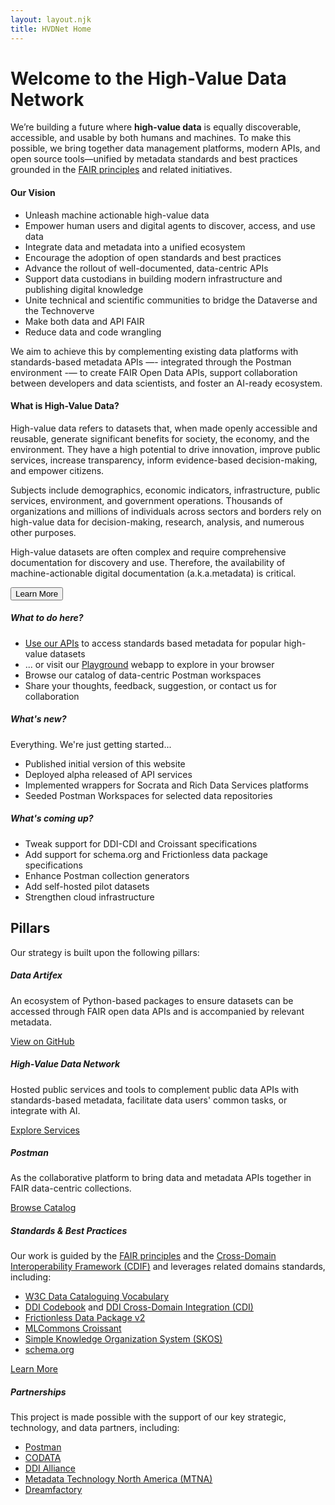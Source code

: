 ```yaml
---
layout: layout.njk
title: HVDNet Home
---
```


<!-- HERO -->
<div class="p-5 mb-4 bg-primary rounded-5 text-white" style="background-image: url('/assets/img/hvdnet_hero_bg.jpg');">
  <div class="container-fluid py-5">
    <h1 class="display-5 fw-bold">Welcome to the High-Value Data Network</h1>
    <p class="col-md-8 fs-4">
    We’re building a future where <b>high-value data</b> is equally discoverable, accessible, and usable by both humans and machines. To make this possible, we bring together data management platforms, modern APIs, and open source tools—unified by metadata standards and best practices grounded in the <a href="https://www.go-fair.org/fair-principles/" target="_blank">FAIR principles</a> and related initiatives.
    </p>
  </div>
</div>

<!-- INTRO -->
<div class="row mb-4">
  <div class="col-md-6 d-flex">
    <div class="card text-white bg-primary mb-3 w-100 h-100 d-flex flex-column">
      <div class="card-body flex-grow-1">
        <h4 class="card-title">Our Vision</h5>
        <ul>
          <li>Unleash machine actionable high-value data</li>
          <li>Empower human users and digital agents to discover, access, and use data</li>
          <li>Integrate data and metadata into a unified ecosystem</li>
          <li>Encourage the adoption of open standards and best practices</li>
          <li>Advance the rollout of well-documented, data-centric APIs</li>
          <li>Support data custodians in building modern infrastructure and publishing digital knowledge</li>
          <li>Unite technical and scientific communities to bridge the Dataverse and the Technoverve</li>
          <li>Make both data and API FAIR</li>
          <li>Reduce data and code wrangling</li>
        </ul>
        <p>We aim to achieve this by complementing existing data platforms with standards-based metadata APIs —- integrated through the Postman environment -— to create FAIR Open Data APIs, support collaboration between developers and data scientists, and foster an AI-ready ecosystem.</p>
      </div>
    </div>
  </div>
  <div class="col-md-6 d-flex">
    <div class="card text-white bg-primary mb-3 w-100 h-100 d-flex flex-column">
      <div class="card-body flex-grow-1">
        <h4 class="card-title">What is High-Value Data?</h5>
        <p class="card-text">High-value data refers to datasets that, when made openly accessible and reusable, generate significant benefits for society, the economy, and the environment. They have a high potential to drive innovation, improve public services, increase transparency, inform evidence-based decision-making, and empower citizens. </p>
        <p>Subjects include demographics, economic indicators, infrastructure, public services, environment, and government operations. Thousands of organizations and millions of individuals across sectors and borders rely on high-value data for decision-making, research, analysis, and numerous other purposes.</p>
        <p>High-value datasets are often complex and require comprehensive documentation for discovery and use. Therefore, the availability of machine-actionable digital documentation (a.k.a.metadata) is critical.</p>
        <button class="btn btn-primary btn-sm" type="button">Learn More</button>
      </div>
    </div>
  </div>
</div>

<!-- WHAT? -->

<div class="row mb-4">
  <div class="col-md-4 d-flex">
    <div class="card text-white bg-primary mb-3 w-100 h-100 d-flex flex-column">
      <div class="card-body flex-grow-1">
        <h5 class="card-title">What to do here?</h5>
        <p class="card-text">
        <ul>
        <li><a href="/services/api">Use our APIs</a> to access standards based metadata for popular high-value datasets</li>
        <li>... or visit our <a href="https://www.highvaluedata.net/playground">Playground</a> webapp to explore in your browser</li>
        <li>Browse our catalog of data-centric Postman workspaces</li>
        <li>Share your thoughts, feedback, suggestion, or contact us for collaboration</li>
        </ul>
        </p>
      </div>
    </div>
  </div>
  <div class="col-md-4 d-flex">
    <div class="card text-white bg-primary mb-3 w-100 h-100 d-flex flex-column">
      <div class="card-body flex-grow-1">
        <h5 class="card-title">What's new?</h5>
        <p class="card-text">Everything. We're just getting started...
        <ul>
        <li>Published initial version of this website</li>
        <li>Deployed alpha released of API services</li>
        <li>Implemented wrappers for Socrata and Rich Data Services platforms</li>
        <li>Seeded Postman Workspaces for selected data repositories</li>
        </ul>
        </p>
      </div>
    </div>
  </div>
  <div class="col-md-4 d-flex">
    <div class="card text-white bg-primary mb-3 w-100 h-100 d-flex flex-column">
      <div class="card-body flex-grow-1">
        <h5 class="card-title">What's coming up?</h5>
        <p class="card-text">
        <ul>
        <li>Tweak support for DDI-CDI and Croissant specifications</li>
        <li>Add support for schema.org and Frictionless data package specifications</li>
        <li>Enhance Postman collection generators</li>
        <li>Add self-hosted pilot datasets</li>
        <li>Strengthen cloud infrastructure</li>
        </ul>
        </p>
      </div>
    </div>
    </div>
  </div>
</div>


<!-- PILLARS -->


## Pillars

Our strategy is built upon the following pillars:

<div class="row mb-4">
  <div class="col-md-4 d-flex">
    <div class="card text-white bg-primary mb-3 w-100 h-100 d-flex flex-column">
      <div class="card-body flex-grow-1">
        <h5 class="card-title">Data Artifex</h5>
        <p class="card-text">An ecosystem of Python-based packages to ensure datasets can be accessed through FAIR open data APIs and is accompanied by relevant metadata.</p>
      </div>
      <div class="card-footer bg-transparent text-center">
        <a href="https://github.com/dataartifex"
          target="_blank"
          rel="noopener noreferrer"
          class="btn btn-primary btn-sm">
          View on GitHub
        </a>
      </div>
    </div>
  </div>
  <div class="col-md-4 d-flex">
    <div class="card text-white bg-primary mb-3 w-100 h-100 d-flex flex-column">
      <div class="card-body flex-grow-1">
        <h5 class="card-title">High-Value Data Network</h5>
        <p class="card-text">Hosted public services and tools to complement public data APIs with standards-based metadata, facilitate data users' common tasks, or integrate with AI.</p>
      </div>
      <div class="card-footer bg-transparent text-center">
        <a href="/services"
          target="_blank"
          rel="noopener noreferrer"
          class="btn btn-primary btn-sm">
          Explore Services
        </a>
      </div>
    </div>
  </div>
  <div class="col-md-4 d-flex">
    <div class="card text-white bg-primary mb-3 w-100 h-100 d-flex flex-column">
      <div class="card-body flex-grow-1">
        <h5 class="card-title">Postman</h5>
        <p class="card-text">As the collaborative platform to bring data and metadata APIs together in FAIR data-centric collections.</p>
      </div>
      <div class="card-footer bg-transparent text-center">
        <a href="/services/postman_catalog"
          target="_blank"
          rel="noopener noreferrer"
          class="btn btn-primary btn-sm">
          Browse Catalog
        </a>
      </div>
    </div>
    </div>
  </div>
</div>

<!-- STANDARDS -->

<div class="row">
  <div class="col-md-6">
    <div class="card text-white bg-primary mb-3 w-100 h-100 d-flex flex-column">
      <div class="card-body">
        <h5 class="card-title">Standards & Best Practices</h5>
        <p class="card-text">
          Our work is guided by the <a href="https://www.go-fair.org/fair-principles/" target="_blank">FAIR principles</a> and the <a href="https://cdif.codata.org" target="_blank">Cross-Domain Interoperability Framework (CDIF)</a> and leverages related domains standards, including:
          <ul>
            <li><a href="https://www.w3.org/TR/vocab-dcat-3/" target="_blank">W3C Data Cataloguing Vocabulary</a></li>
            <li><a href="https://ddialliance.org/ddi-codebook" target="_blank">DDI Codebook</a> and <a href="https://ddialliance.org/ddi-cdi" target="_blank">DDI Cross-Domain Integration (CDI)</a></li>
            <li><a href="https://datapackage.org/" target="_blank">Frictionless Data Package v2</a></li>
            <li><a href="https://mlcommons.org/working-groups/data/croissant/" target="_blank">MLCommons Croissant</a></li>
            <li><a href="https://www.w3.org/2004/02/skos/" target="_blank">Simple Knowledge Organization System (SKOS)</a></li>
            <li><a href="https://www.schema.org" target="_blank">schema.org</a></li>
          </ul>
        </p>
      </div>
      <div class="card-footer bg-transparent text-center">
        <a href="resources/standards"
          target="_blank"
          rel="noopener noreferrer"
          class="btn btn-primary btn-sm">
          Learn More
        </a>
      </div>
    </div>
  </div>
  <div class="col-md-6">
    <div class="card text-white bg-primary mb-3 w-100 h-100 d-flex flex-column">
      <div class="card-body">
        <h5 class="card-title">Partnerships</h5>
        <p class="card-text">
          This project is made possible with the support of our key strategic, technology, and data partners, including:
          <ul>
            <li><a href="https://www.postman.com" target="_blank">Postman</a></li>
            <li><a href="https://www.codata.org" target="_blank">CODATA</a></li>
            <li><a href="https://www.ddialliance.org" target="_blank">DDI Alliance</a></li>
            <li><a href="https://www.mtna.us" target="_blank">Metadata Technology North America (MTNA)</a></li>
            <li><a href="https://www.dreamfactory.com/" target="_blank">Dreamfactory</a></li>
          </ul>
        </p>
      </div>
    </div>
  </div>
</div>

